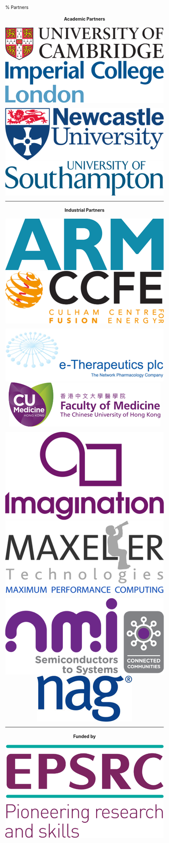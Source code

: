 % Partners

<div class="partners">
<center>

#### Academic Partners

[![University of Cambridge][cambridge_logo]](https://www.cam.ac.uk/) [![Imperial College London][icl_logo]](https://www.imperial.ac.uk/)

[![Newcastle University][newcastle_logo]](http://ncl.ac.uk/) [![University of Southampton][southampton_logo]](https://www.southampton.ac.uk/)

<hr/>

<!-- TODO: switch to SVG logos, erase JPG's from git history -->
#### Industrial Partners

[![ARM][arm_logo]](https://www.arm.com/) [![Culham Centre for Fusion Energy][ccfe_logo]](http://www.ccfe.ac.uk/)

[![e-Therapeutics][etx_logo]](http://www.etherapeutics.co.uk/) [![The Chinese University of Hong Kong][cuhk_logo]](http://www.med.cuhk.edu.hk/)

[![Imagination Technologies][img_logo]](https://imgtec.com/) [![Maxeler Technologies][maxeler_logo]](http://www.maxeler.com/)

[![National Microelectronics Institute][nmi_logo]](https://nmi.org.uk) [![Numerical Algorithms Group][nag_logo]](https://www.nag.co.uk/)

<hr/>

#### Funded by

<!-- TODO: reduce size of EPSRC logo -->

[![EPSRC][epsrc_logo]](https://www.epsrc.ac.uk/)

</center>
</div>

[cambridge_logo]: static/img/University_of_Cambridge_logo.svg
[icl_logo]: static/img/Imperial_College_London_Logo.svg
[newcastle_logo]: static/img/Newcastle_University_Logo.svg
[southampton_logo]: static/img/University_of_Southampton_Logo.svg
[arm_logo]: static/img/ARM_Logo.svg
[ccfe_logo]: static/img/CCFE_Logo.jpg
[etx_logo]: static/img/ETX_Logo.jpg
[cuhk_logo]: static/img/CUHK_Logo.svg
[img_logo]: static/img/IMG_Logo.jpg
[maxeler_logo]: static/img/Maxeler_Logo.png
[nag_logo]: static/img/NAG_Logo.jpg
[nmi_logo]: static/img/NMI_Logo.png
[epsrc_logo]: static/img/EPSRC_Logo.svg
